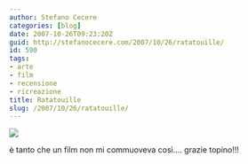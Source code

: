 ```yaml
---
author: Stefano Cecere
categories: [blog]
date: 2007-10-26T09:23:20Z
guid: http://stefanocecere.com/2007/10/26/ratatouille/
id: 590
tags:
- arte
- film
- recensione
- ricreazione
title: Ratatouille
slug: /2007/10/26/ratatouille/
---
```


![](http://stefanocecere.com/wp-content/uploads/sites/3/2007/10/ratatouille.jpg)

è tanto che un film non mi commuoveva così…. grazie topino!!!